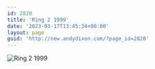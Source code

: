 ```yaml
---
id: 2820
title: 'Ring 2 1999'
date: '2023-03-17T13:45:34+00:00'
layout: page
guid: 'http://new.andydixon.com/?page_id=2820'
---
```


![Ring 2 1999](https://i0.wp.com/assets.g8x2.ldn.idrivee2-23.com/posters/Ring%202%201999%2001.jpg?w=1200&ssl=1 "Ring 2 1999")